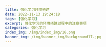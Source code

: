 ```yaml
---
title: 强化学习环境搭建
date: 2022-11-13 19:24:18
tags: [强化学习]
excerpt: 强化学习的环境搭建过程中的注意事项
categories: 强化学习
index_img: /img/index_img/16.png
banner_img: /img/banner_img/background17.jpg
---
```



